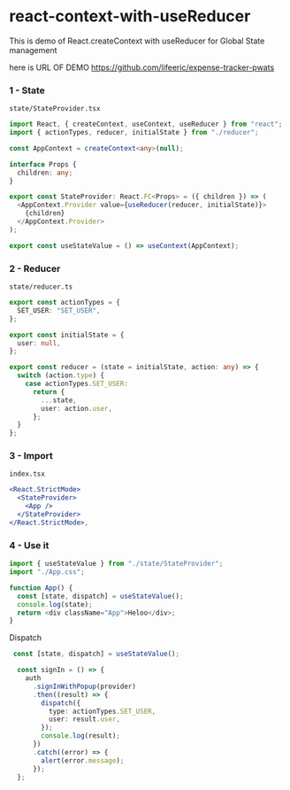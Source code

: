 # react-context-with-useReducer
This is demo of React.createContext with useReducer for Global State management


here is URL OF DEMO https://github.com/lifeeric/expense-tracker-pwats


### 1 - State
`state/StateProvider.tsx`

```ts
import React, { createContext, useContext, useReducer } from "react";
import { actionTypes, reducer, initialState } from "./reducer";

const AppContext = createContext<any>(null);

interface Props {
  children: any;
}

export const StateProvider: React.FC<Props> = ({ children }) => (
  <AppContext.Provider value={useReducer(reducer, initialState)}>
    {children}
  </AppContext.Provider>
);

export const useStateValue = () => useContext(AppContext);
```

### 2 - Reducer
`state/reducer.ts`

```ts
export const actionTypes = {
  SET_USER: "SET_USER",
};

export const initialState = {
  user: null,
};

export const reducer = (state = initialState, action: any) => {
  switch (action.type) {
    case actionTypes.SET_USER:
      return {
        ...state,
        user: action.user,
      };
  }
};

```

### 3 - Import
`index.tsx`

```jsx
<React.StrictMode>
  <StateProvider>
    <App />
  </StateProvider>
</React.StrictMode>,
```

### 4 - Use it
```ts
import { useStateValue } from "./state/StateProvider";
import "./App.css";

function App() {
  const [state, dispatch] = useStateValue();
  console.log(state);
  return <div className="App">Heloo</div>;
}

```

Dispatch

```ts
 const [state, dispatch] = useStateValue();

  const signIn = () => {
    auth
      .signInWithPopup(provider)
      .then((result) => {
        dispatch({
          type: actionTypes.SET_USER,
          user: result.user,
        });
        console.log(result);
      })
      .catch((error) => {
        alert(error.message);
      });
  };
```


